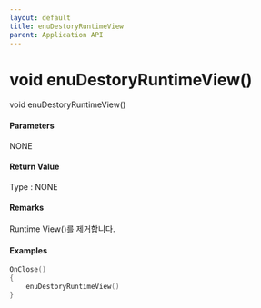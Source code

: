 ```yaml
---
layout: default
title: enuDestoryRuntimeView
parent: Application API
---
```

# void enuDestoryRuntimeView\(\)

void enuDestoryRuntimeView\(\)

#### Parameters

NONE

#### Return Value

Type : NONE

#### Remarks

Runtime View\(\)를 제거합니다.

#### Examples

```cpp
OnClose()
{
    enuDestoryRuntimeView()
}
```



